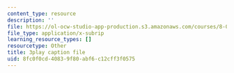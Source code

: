```yaml
---
content_type: resource
description: ''
file: https://ol-ocw-studio-app-production.s3.amazonaws.com/courses/8-01sc-classical-mechanics-fall-2016/8fc0f0cd40839f80abf6c12cff3f0575_yLb_a1EE888.srt
file_type: application/x-subrip
learning_resource_types: []
resourcetype: Other
title: 3play caption file
uid: 8fc0f0cd-4083-9f80-abf6-c12cff3f0575
---
```

